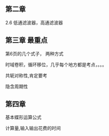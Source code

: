 ## 第二章

2.6 低通滤波器，高通滤波器

## 第三章 最重点

第6页的几个式子， 两种方式

时域卷积，循环移位，几乎每个地方都是考点，。。。

共轭对称性,肯定要考

隐含周期性



## 第四章

基本蝶形运算公式

计算量,输入输出花费的时间